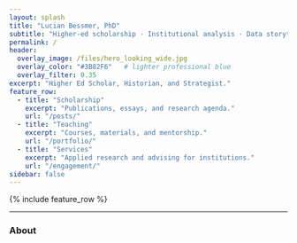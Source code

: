 ```yaml
---
layout: splash
title: "Lucian Bessmer, PhD"
subtitle: "Higher-ed scholarship · Institutional analysis · Data storytelling"
permalink: /
header:
  overlay_image: /files/hero_looking_wide.jpg
  overlay_color: "#3B82F6"   # lighter professional blue
  overlay_filter: 0.35
excerpt: "Higher Ed Scholar, Historian, and Strategist."
feature_row:
  - title: "Scholarship"
    excerpt: "Publications, essays, and research agenda."
    url: "/posts/"
  - title: "Teaching"
    excerpt: "Courses, materials, and mentorship."
    url: "/portfolio/"
  - title: "Services"
    excerpt: "Applied research and advising for institutions."
    url: "/engagement/"
sidebar: false
---
```


{% include feature_row %}

<hr>

### About
